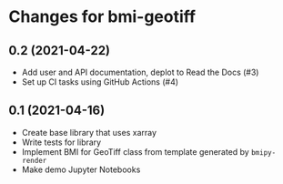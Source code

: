 Changes for bmi-geotiff
=======================

0.2 (2021-04-22)
----------------

- Add user and API documentation, deplot to Read the Docs (#3)
- Set up CI tasks using GitHub Actions (#4)


0.1 (2021-04-16)
----------------

- Create base library that uses xarray
- Write tests for library
- Implement BMI for GeoTiff class from template generated by `bmipy-render`
- Make demo Jupyter Notebooks
